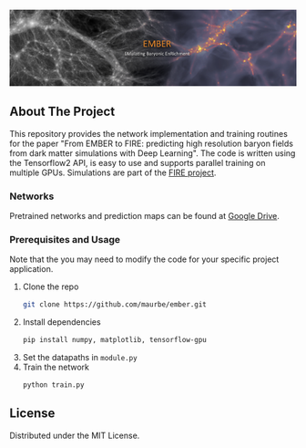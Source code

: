 
<!-- PROJECT SHIELDS -->
<!--
*** I'm using markdown "reference style" links for readability.
*** Reference links are enclosed in brackets [ ] instead of parentheses ( ).
*** See the bottom of this document for the declaration of the reference variables
*** for contributors-url, forks-url, etc. This is an optional, concise syntax you may use.
*** https://www.markdownguide.org/basic-syntax/#reference-style-links
-->

<br />
<p align="center">
  <a href="https://github.com/othneildrew/Best-README-Template">
    <img src="src/banner.png">
  </a>
</p>



## About The Project
This repository provides the network implementation and training routines for the paper "From EMBER to FIRE: predicting high resolution baryon fields from dark matter simulations with Deep Learning".
The code is written using the Tensorflow2 API, is easy to use and supports parallel training on multiple GPUs.
Simulations are part of the [FIRE project](https://fire.northwestern.edu).


### Networks
Pretrained networks and prediction maps can be found at [Google Drive](https://drive.google.com/drive/folders/10_7Y3xjwHeZFdX6Fm5luhl-lMkVKH63k?usp=sharing).


### Prerequisites and Usage
Note that the you may need to modify the code for your specific project application.

1. Clone the repo
   ```sh
   git clone https://github.com/maurbe/ember.git
   ```
3. Install dependencies
   ```sh
   pip install numpy, matplotlib, tensorflow-gpu
   ```
4. Set the datapaths in `module.py`
5. Train the network
   ```sh
   python train.py
   ```

## License

Distributed under the MIT License.
